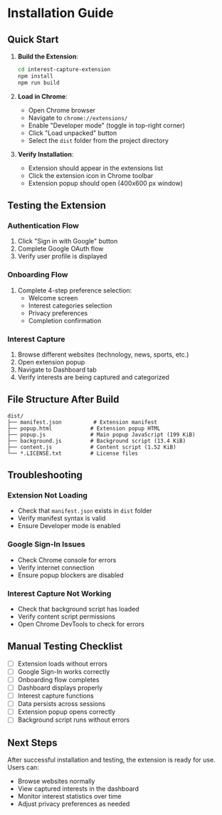 # Installation Guide

## Quick Start

1. **Build the Extension**:
   ```bash
   cd interest-capture-extension
   npm install
   npm run build
   ```

2. **Load in Chrome**:
   - Open Chrome browser
   - Navigate to `chrome://extensions/`
   - Enable "Developer mode" (toggle in top-right corner)
   - Click "Load unpacked" button
   - Select the `dist` folder from the project directory

3. **Verify Installation**:
   - Extension should appear in the extensions list
   - Click the extension icon in Chrome toolbar
   - Extension popup should open (400x600 px window)

## Testing the Extension

### Authentication Flow
1. Click "Sign in with Google" button
2. Complete Google OAuth flow
3. Verify user profile is displayed

### Onboarding Flow
1. Complete 4-step preference selection:
   - Welcome screen
   - Interest categories selection
   - Privacy preferences
   - Completion confirmation

### Interest Capture
1. Browse different websites (technology, news, sports, etc.)
2. Open extension popup
3. Navigate to Dashboard tab
4. Verify interests are being captured and categorized

## File Structure After Build

```
dist/
├── manifest.json          # Extension manifest
├── popup.html            # Extension popup HTML
├── popup.js              # Main popup JavaScript (199 KiB)
├── background.js         # Background script (13.4 KiB)
├── content.js            # Content script (1.52 KiB)
└── *.LICENSE.txt         # License files
```

## Troubleshooting

### Extension Not Loading
- Check that `manifest.json` exists in `dist` folder
- Verify manifest syntax is valid
- Ensure Developer mode is enabled

### Google Sign-In Issues
- Check Chrome console for errors
- Verify internet connection
- Ensure popup blockers are disabled

### Interest Capture Not Working
- Check that background script has loaded
- Verify content script permissions
- Open Chrome DevTools to check for errors

## Manual Testing Checklist

- [ ] Extension loads without errors
- [ ] Google Sign-In works correctly
- [ ] Onboarding flow completes
- [ ] Dashboard displays properly
- [ ] Interest capture functions
- [ ] Data persists across sessions
- [ ] Extension popup opens correctly
- [ ] Background script runs without errors

## Next Steps

After successful installation and testing, the extension is ready for use. Users can:
- Browse websites normally
- View captured interests in the dashboard
- Monitor interest statistics over time
- Adjust privacy preferences as needed